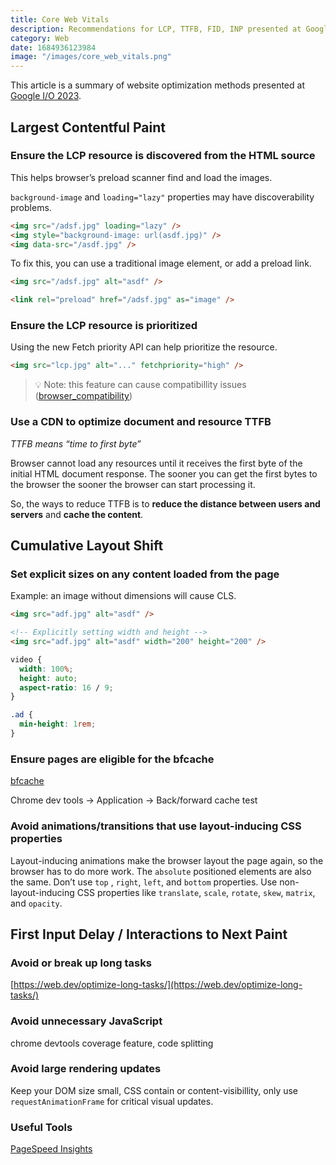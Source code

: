 ```yaml
---
title: Core Web Vitals
description: Recommendations for LCP, TTFB, FID, INP presented at Google I/O.
category: Web
date: 1684936123984
image: "/images/core_web_vitals.png"
---
```


This article is a summary of website optimization methods presented at [Google I/O 2023](https://io.google/2023/program/8d0bf949-1933-4358-b41a-561f8678974c/).

## Largest Contentful Paint

### Ensure the LCP resource is discovered from the HTML source

This helps browser’s preload scanner find and load the images.

`background-image` and `loading="lazy"` properties may have discoverability problems.

```html
<img src="/adsf.jpg" loading="lazy" />
<img style="background-image: url(asdf.jpg)" />
<img data-src="/asdf.jpg" />
```

To fix this, you can use a traditional image element, or add a preload link.

```html
<img src="/adsf.jpg" alt="asdf" />

<link rel="preload" href="/adsf.jpg" as="image" />
```

### Ensure the LCP resource is prioritized

Using the new Fetch priority API can help prioritize the resource.

```html
<img src="lcp.jpg" alt="..." fetchpriority="high" />
```

> 💡 Note: this feature can cause compatibillity issues ([browser_compatibility](https://developer.mozilla.org/en-US/docs/Web/API/HTMLImageElement/fetchPriority#browser_compatibility))

### Use a CDN to optimize document and resource TTFB

_TTFB means “time to first byte”_

Browser cannot load any resources until it receives the first byte of the initial HTML document response. The sooner you can get the first bytes to the browser the sooner the browser can start processing it.

So, the ways to reduce TTFB is to **reduce the distance between users and servers** and **cache the content**.

## Cumulative Layout Shift

### Set explicit sizes on any content loaded from the page

Example: an image without dimensions will cause CLS.

```html
<img src="adf.jpg" alt="asdf" />

<!-- Explicitly setting width and height -->
<img src="adf.jpg" alt="asdf" width="200" height="200" />
```

```css
video {
  width: 100%;
  height: auto;
  aspect-ratio: 16 / 9;
}
```

```css
.ad {
  min-height: 1rem;
}
```

### Ensure pages are eligible for the bfcache

[bfcache](https://web.dev/i18n/ko/bfcache/)

Chrome dev tools → Application → Back/forward cache test

### Avoid animations/transitions that use layout-inducing CSS properties

Layout-inducing animations make the browser layout the page again, so the browser has to do more work. The `absolute` positioned elements are also the same. Don’t use `top` , `right`, `left`, and `bottom` properties. Use non-layout-inducing CSS properties like `translate`, `scale`, `rotate`, `skew`, `matrix`, and `opacity`.

## First Input Delay / Interactions to Next Paint

### Avoid or break up long tasks

[https://web.dev/optimize-long-tasks/](https://web.dev/optimize-long-tasks/)

### Avoid unnecessary JavaScript

chrome devtools coverage feature, code splitting

### Avoid large rendering updates

Keep your DOM size small, CSS contain or content-visibillity, only use `requestAnimationFrame` for critical visual updates.

### Useful Tools

[PageSpeed Insights](https://pagespeed.web.dev)
